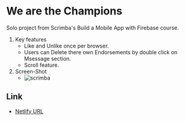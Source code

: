 # We are the Champions
Solo project from Scrimba's Build a Mobile App with Firebase course.
1. Key features
   - Like and Unlike once per browser.
   - Users can Delete there own Endorsements by double click on Msessage section.
   - Scroll feature.
2. Screen-Shot
   - ![scrimba](https://github.com/harshnaikAI/Endorsement-app/assets/124079700/416729ff-036d-4636-b8f1-5338043ccd45)
## Link
  - [Netlify URL](https://endorsement-harsh-app.netlify.app/)

